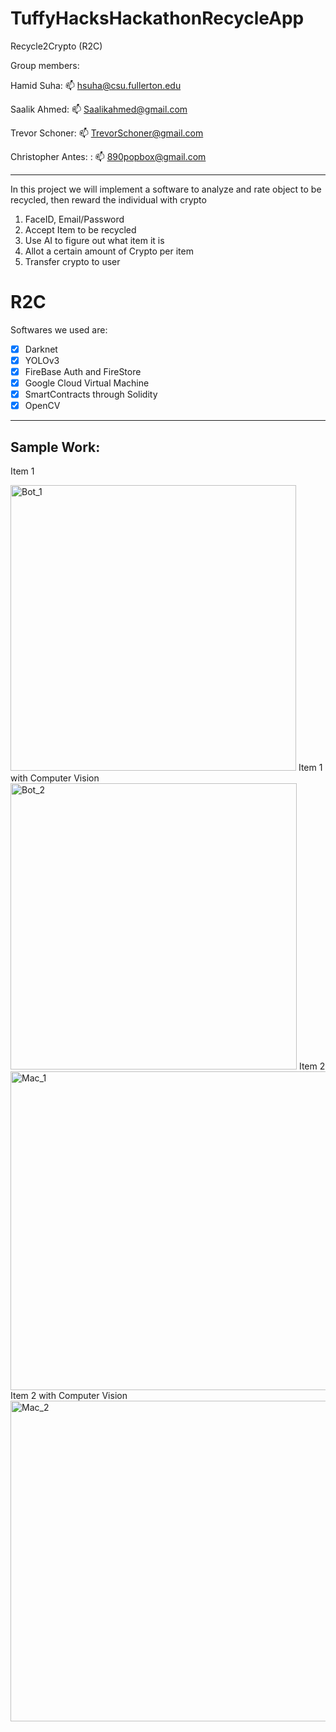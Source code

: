 # TuffyHacksHackathonRecycleApp
Recycle2Crypto (R2C)

Group members:

Hamid Suha: 📫 hsuha@csu.fullerton.edu

Saalik Ahmed: 📫 Saalikahmed@gmail.com

Trevor Schoner: 📫 TrevorSchoner@gmail.com

Christopher Antes: : 📫 890popbox@gmail.com

-------------------------------------------------------------------------------------------------------------------------------------------------------------------

In this project we will implement a software to analyze and rate object to be recycled, then reward the individual with crypto
1. FaceID, Email/Password
1. Accept Item to be recycled
1. Use AI to figure out what item it is
1. Allot a certain amount of Crypto per item
1. Transfer crypto to user

# R2C
Softwares we used are:
- [x] Darknet 
- [x] YOLOv3
- [x] FireBase Auth and FireStore
- [x] Google Cloud Virtual Machine
- [x] SmartContracts through Solidity
- [x] OpenCV  

-------------------------------------------------------------------------------------------------------------------------------------------------------------------
## Sample Work:

Item 1

<img width="457" alt="Bot_1" src="https://user-images.githubusercontent.com/34997278/155865745-3feddd82-de81-4957-bd74-79d39662377e.png">
</b>
Item 1 with Computer Vision
<img width="458" alt="Bot_2" src="https://user-images.githubusercontent.com/34997278/155865746-297bb419-185d-4730-94da-3f8946ce7bd2.png">
</b>
Item 2
<img width="510" alt="Mac_1" src="https://user-images.githubusercontent.com/34997278/155865749-c10dab40-ff53-48bc-a159-0492413758ea.png">
</b>
Item 2 with Computer Vision
<img width="513" alt="Mac_2" src="https://user-images.githubusercontent.com/34997278/155865751-82781388-8fb2-4c85-9e9e-7addc4fc96e7.png">






